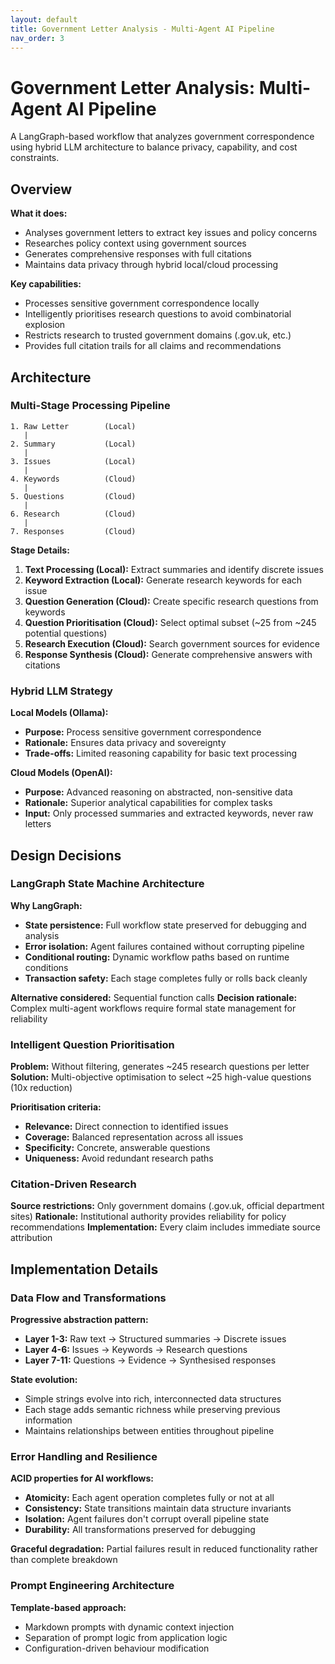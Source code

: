```yaml
---
layout: default
title: Government Letter Analysis - Multi-Agent AI Pipeline
nav_order: 3
---
```


# Government Letter Analysis: Multi-Agent AI Pipeline

A LangGraph-based workflow that analyzes government correspondence using hybrid LLM architecture to balance privacy, capability, and cost constraints.

## Overview

**What it does:**
- Analyses government letters to extract key issues and policy concerns
- Researches policy context using government sources
- Generates comprehensive responses with full citations
- Maintains data privacy through hybrid local/cloud processing

**Key capabilities:**
- Processes sensitive government correspondence locally
- Intelligently prioritises research questions to avoid combinatorial explosion
- Restricts research to trusted government domains (.gov.uk, etc.)
- Provides full citation trails for all claims and recommendations

## Architecture

### Multi-Stage Processing Pipeline

```
1. Raw Letter        (Local)
   |
2. Summary           (Local) 
   |
3. Issues            (Local)
   |
4. Keywords          (Cloud)
   |
5. Questions         (Cloud)
   |
6. Research          (Cloud)
   |
7. Responses         (Cloud)
```

**Stage Details:**
1. **Text Processing (Local):** Extract summaries and identify discrete issues
2. **Keyword Extraction (Local):** Generate research keywords for each issue  
3. **Question Generation (Cloud):** Create specific research questions from keywords
4. **Question Prioritisation (Cloud):** Select optimal subset (~25 from ~245 potential questions)
5. **Research Execution (Cloud):** Search government sources for evidence
6. **Response Synthesis (Cloud):** Generate comprehensive answers with citations

### Hybrid LLM Strategy

**Local Models (Ollama):**
- **Purpose:** Process sensitive government correspondence
- **Rationale:** Ensures data privacy and sovereignty
- **Trade-offs:** Limited reasoning capability for basic text processing

**Cloud Models (OpenAI):**
- **Purpose:** Advanced reasoning on abstracted, non-sensitive data
- **Rationale:** Superior analytical capabilities for complex tasks
- **Input:** Only processed summaries and extracted keywords, never raw letters

## Design Decisions

### LangGraph State Machine Architecture

**Why LangGraph:**
- **State persistence:** Full workflow state preserved for debugging and analysis
- **Error isolation:** Agent failures contained without corrupting pipeline
- **Conditional routing:** Dynamic workflow paths based on runtime conditions
- **Transaction safety:** Each stage completes fully or rolls back cleanly

**Alternative considered:** Sequential function calls
**Decision rationale:** Complex multi-agent workflows require formal state management for reliability

### Intelligent Question Prioritisation

**Problem:** Without filtering, generates ~245 research questions per letter
**Solution:** Multi-objective optimisation to select ~25 high-value questions (10x reduction)

**Prioritisation criteria:**
- **Relevance:** Direct connection to identified issues
- **Coverage:** Balanced representation across all issues  
- **Specificity:** Concrete, answerable questions
- **Uniqueness:** Avoid redundant research paths

### Citation-Driven Research

**Source restrictions:** Only government domains (.gov.uk, official department sites)
**Rationale:** Institutional authority provides reliability for policy recommendations
**Implementation:** Every claim includes immediate source attribution

## Implementation Details

### Data Flow and Transformations

**Progressive abstraction pattern:**
- **Layer 1-3:** Raw text → Structured summaries → Discrete issues
- **Layer 4-6:** Issues → Keywords → Research questions
- **Layer 7-11:** Questions → Evidence → Synthesised responses

**State evolution:**
- Simple strings evolve into rich, interconnected data structures
- Each stage adds semantic richness while preserving previous information
- Maintains relationships between entities throughout pipeline

### Error Handling and Resilience

**ACID properties for AI workflows:**
- **Atomicity:** Each agent operation completes fully or not at all
- **Consistency:** State transitions maintain data structure invariants
- **Isolation:** Agent failures don't corrupt overall pipeline state  
- **Durability:** All transformations preserved for debugging

**Graceful degradation:** Partial failures result in reduced functionality rather than complete breakdown

### Prompt Engineering Architecture

**Template-based approach:**
- Markdown prompts with dynamic context injection
- Separation of prompt logic from application logic
- Configuration-driven behaviour modification


